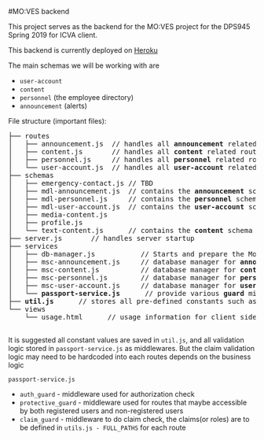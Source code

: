 #MO:VES backend

This project serves as the backend for the MO:VES project for the DPS945 Spring 2019 for ICVA client.

This backend is currently deployed on [Heroku](https://moves-backend-a.herokuapp.com)

The main schemas we will be working with are 

* `user-account`
* `content`
* `personnel` (the employee directory)
* `announcement` (alerts)

File structure (important files):

<pre>
├── routes
│   ├── announcement.js  // handles all <b>announcement</b> related routes
│   ├── content.js  	 // handles all <b>content</b> related routes
│   ├── personnel.js 	 // handles all <b>personnel</b> related routes
│   └── user-account.js  // handles all <b>user-account</b> related routes
├── schemas
│   ├── emergency-contact.js // TBD
│   ├── mdl-announcement.js	 // contains the <b>announcement</b> schema
│   ├── mdl-personnel.js   	 // contains the <b>personnel</b> schema
│   ├── mdl-user-account.js	 // contains the <b>user-account</b> schema
│   ├── media-content.js
│   ├── profile.js
│   └── text-content.js		 // contains the <b>content</b> schema
├── server.js		// handles server startup
├── services
│   ├── db-manager.js			// Starts and prepare the MongoDB connection
│   ├── msc-announcement.js  	// database manager for <b>announcement</b> routes
│   ├── msc-content.js			// database manager for <b>content</b> routes
│   ├── msc-personnel.js		// database manager for <b>personnel</b> routes
│   ├── msc-user-account.js		// database manager for <b>user-account</b> routes
│   └── <b>passport-service.js</b>		// provide various <b>guard</b> middlewares for authentaication, claim check
├── <b>util.js</b>		// stores all pre-defined constants such as route names & information, secrets, claims, various helper functions
└── views
    └── usage.html		// usage information for client side

</pre>

It is suggested all constant values are saved in `util.js`, and all validation logic stored in `passport-service.js` as middlewares. But the claim validation logic may need to be hardcoded into each routes depends on the business logic

`passport-service.js`

* `auth_guard` - middleware used for authorization check
* `protective_guard` - middleware used for routes that maybe accessible by both registered users and non-registered users
* `claim_guard` - middleware to do claim check, the claims(or roles) are to be defined in `utils.js - FULL_PATHS` for each route